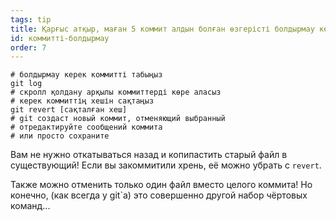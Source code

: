 ```yaml
---
tags: tip
title: Қарғыс атқыр, маған 5 коммит алдын болған өзгерісті болдырмау керек!
id: коммитті-болдырмау
order: 7
---
```


```git
# болдырмау керек коммитті табыңыз
git log
# скролл қолдану арқылы коммиттерді көре аласыз
# керек коммиттің хешін сақтаңыз
git revert [сақталған хеш]
# git создаст новый коммит, отменяющий выбранный
# отредактируйте сообщений коммита
# или просто сохраните
```

Вам не нужно откатываться назад и копипастить старый файл в существующий! Если вы закоммитили хрень, её можно убрать с `revert`.

Также можно отменить только один файл вместо целого коммита! Но конечно, (как всегда у git`а) это совершенно другой набор чёртовых команд...